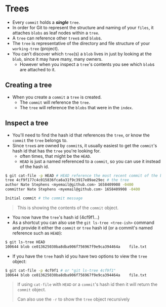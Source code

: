 # Trees

- Every `commit` holds a **_single_** `tree`.
- In order for Git to represent the structure and naming of your `files`, it attaches `blobs` as leaf nodes within a `tree`.
- A `tree` can reference other `tree`s and `blob`s.
- The `tree` is representative of the directory and file structure of your `working-tree` (project).
- You can’t discover which `tree`(s) a `blob` lives in just by looking at the `blob`, since it may have many, many owners.
  - However when you inspect a `tree`'s contents you see which `blob`s are attached to it.

## Creating a tree

- When you create a `commit` a `tree` is created.
  - The `commit` will reference the `tree`.
  - The `tree` will reference the `blobs` that were in the `index`.

## Inspect a tree

- You'll need to find the hash id that references the `tree`, or know the `commit` the `tree` belongs to.
- Since `tree`s are owned by `commit`s, it usually easiest to get the `commit`'s hash id that has the `tree` you're looking for.
  - often times, that might be the `HEAD`.
  - `HEAD` is just a named referenced to a `commit`, so you can use it instead of the hash id.

```sh
$ git cat-file -p HEAD # HEAD reference the most recent commit of the branch you're checked out
tree 4cf9f177c4c015836fca6a31f9c3917e89ae29ec # the tree
author Nate Stephens <myemail@github.com> 1658409908 -0400
committer Nate Stephens <myemail@github.com> 1658409908 -0400

Initial commit # the commit message
```

> This is showing the contents of the `commit` object.

- You now have the `tree`'s hash id (4cf9f1...)
- As a shortcut you can also use the `git ls-tree <tree-ish>` command and provide it either the `commit` or `tree` hash id (or a commit's named reference such as `HEAD`):

```sh
$ git ls-tree HEAD
100644 blob ce013625030ba8dba906f756967f9e9ca394464a	file.txt
```

- If you have the `tree` hash id you have two options to view the `tree` object:

```sh
$ git cat-file -p 4cf9f1 # or "git ls-tree 4cf9f1"
100644 blob ce013625030ba8dba906f756967f9e9ca394464a	file.txt
```

> If using `cat-file` with `HEAD` or a `commit`'s hash id then it will return the `commit` object.
>
> Can also use the `-r` to show the `tree` object recursively
